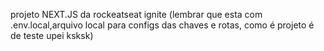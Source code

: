 projeto NEXT.JS da rockeatseat ignite (lembrar que esta com .env.local,arquivo local para configs das chaves e rotas, como é projeto é de teste upei ksksk)
